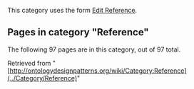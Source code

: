 This category uses the form [Edit Reference](../Form/Edit_Reference "Form:Edit Reference").





## Pages in category "Reference"


The following 97 pages are in this category, out of 97 total.




Retrieved from "[http://ontologydesignpatterns.org/wiki/Category:Reference](../Category/Reference)"